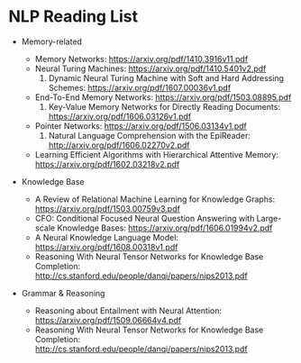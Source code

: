 # NLP Reading List

* Memory-related
  * Memory Networks: https://arxiv.org/pdf/1410.3916v11.pdf
  * Neural Turing Machines: https://arxiv.org/pdf/1410.5401v2.pdf
    1. Dynamic Neural Turing Machine with Soft and Hard Addressing Schemes: https://arxiv.org/pdf/1607.00036v1.pdf
  * End-To-End Memory Networks: https://arxiv.org/pdf/1503.08895.pdf
    1. Key-Value Memory Networks for Directly Reading Documents: https://arxiv.org/pdf/1606.03126v1.pdf
  * Pointer Networks: https://arxiv.org/pdf/1506.03134v1.pdf
    1. Natural Language Comprehension with the EpiReader: http://arxiv.org/pdf/1606.02270v2.pdf
  * Learning Efficient Algorithms with Hierarchical Attentive Memory: https://arxiv.org/pdf/1602.03218v2.pdf
  

* Knowledge Base
  * A Review of Relational Machine Learning for Knowledge Graphs: https://arxiv.org/pdf/1503.00759v3.pdf
  *  CFO: Conditional Focused Neural Question Answering with Large-scale Knowledge Bases: https://arxiv.org/pdf/1606.01994v2.pdf
  * A Neural Knowledge Language Model: https://arxiv.org/pdf/1608.00318v1.pdf
  * Reasoning With Neural Tensor Networks for Knowledge Base Completion: http://cs.stanford.edu/people/danqi/papers/nips2013.pdf
  

* Grammar & Reasoning
  * Reasoning about Entailment with Neural Attention: https://arxiv.org/pdf/1509.06664v4.pdf
  * Reasoning With Neural Tensor Networks for Knowledge Base Completion: http://cs.stanford.edu/people/danqi/papers/nips2013.pdf
